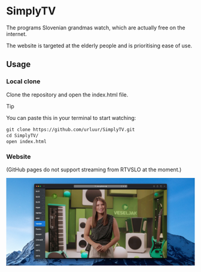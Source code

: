 # SimplyTV

The programs Slovenian grandmas watch, which are actually free on the internet.

The website is targeted at the elderly people and is prioritising ease of use.

## Usage

### Local clone

Clone the repository and open the index.html file.

> [!TIP]
> You can paste this in your terminal to start watching:
> ```
> git clone https://github.com/urluur/SimplyTV.git
> cd SimplyTV/
> open index.html

### Website

(GitHub pages do not support streaming from RTVSLO at the moment.)

![screenshot](img/screenshot.jpeg)

